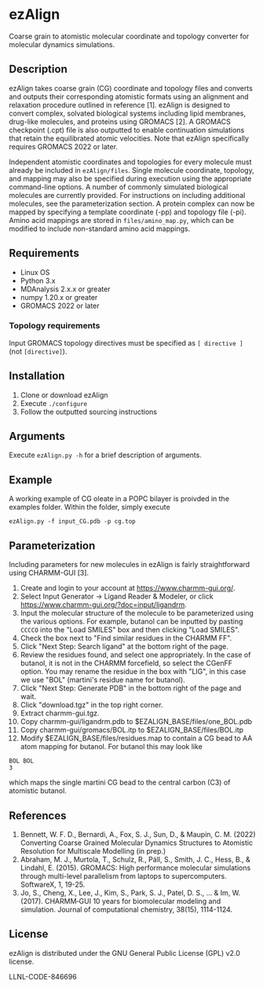 # ezAlign
Coarse grain to atomistic molecular coordinate and topology converter for molecular dynamics simulations.
## Description
ezAlign takes coarse grain (CG) coordinate and topology files and converts and outputs their corresponding atomistic formats using an alignment and relaxation procedure outlined in reference [1].  ezAlign is designed to convert complex, solvated biological systems including lipid membranes, drug-like molecules, and proteins using GROMACS [2]. A GROMACS checkpoint (.cpt) file is also outputted to enable continuation simulations that retain the equilibrated atomic velocities.  Note that ezAlign specifically requires GROMACS 2022 or later.

Independent atomistic coordinates and topologies for every molecule must already be included in `ezAlign/files`.  Single molecule coordinate, topology, and mapping may also be specified during execution using the appropriate command-line options.  A number of commonly simulated biological molecules are currently provided.  For instructions on including additional molecules, see the parameterization section.  A protein complex can now be mapped by specifying a template coordinate (-pp) and topology file (-pi).  Amino acid mappings are stored in `files/amino_map.py`, which can be modified to include non-standard amino acid mappings.

## Requirements
* Linux OS
* Python 3.x
* MDAnalysis 2.x.x or greater
* numpy 1.20.x or greater
* GROMACS 2022 or later

### Topology requirements
Input GROMACS topology directives must be specified as `[ directive ]` (not `[directive]`).

## Installation
1. Clone or download ezAlign
2. Execute `./configure`
3. Follow the outputted sourcing instructions

## Arguments
Execute `ezAlign.py -h` for a brief description of arguments.

## Example
A working example of CG oleate in a POPC bilayer is proivded in the examples folder.  Within the folder, simply execute
```
ezAlign.py -f input_CG.pdb -p cg.top
```

## Parameterization
Including parameters for new molecules in ezAlign is fairly straightforward using CHARMM-GUI [3].

1. Create and login to your account at https://www.charmm-gui.org/.
2. Select Input Generator -> Ligand Reader & Modeler, or click https://www.charmm-gui.org/?doc=input/ligandrm.
3. Input the molecular structure of the molecule to be parameterized using the various options.  For example, butanol can be inputted by pasting `CCCCO` into the "Load SMILES" box and then clicking "Load SMILES".
4. Check the box next to "Find similar residues in the CHARMM FF".
5. Click "Next Step: Search ligand" at the bottom right of the page.
6. Review the residues found, and select one appropriately.  In the case of butanol, it is not in the CHARMM forcefield, so select the CGenFF option.  You may rename the residue in the box with "LIG", in this case we use "BOL" (martini's residue name for butanol).
7. Click "Next Step: Generate PDB" in the bottom right of the page and wait.
8. Click "download.tgz" in the top right corner.
9. Extract charmm-gui.tgz.
10. Copy charmm-gui/ligandrm.pdb to $EZALIGN_BASE/files/one_BOL.pdb
11. Copy charmm-gui/gromacs/BOL.itp to $EZALIGN_BASE/files/BOL.itp
12. Modify $EZALIGN_BASE/files/residues.map to contain a CG bead to AA atom mapping for butanol.  For butanol this may look like
```
BOL BOL
3
```

which maps the single martini CG bead to the central carbon (C3) of atomistic butanol.

## References
1. Bennett, W. F. D., Bernardi, A., Fox, S. J., Sun, D., & Maupin, C. M. (2022) Converting Coarse Grained Molecular Dynamics Structures to Atomistic Resolution for Multiscale Modelling (in prep.)
2. Abraham, M. J., Murtola, T., Schulz, R., Páll, S., Smith, J. C., Hess, B., & Lindahl, E. (2015). GROMACS: High performance molecular simulations through multi-level parallelism from laptops to supercomputers. SoftwareX, 1, 19-25.
3. Jo, S., Cheng, X., Lee, J., Kim, S., Park, S. J., Patel, D. S., ... & Im, W. (2017). CHARMM‐GUI 10 years for biomolecular modeling and simulation. Journal of computational chemistry, 38(15), 1114-1124.

## License
ezAlign is distributed under the GNU General Public License (GPL) v2.0 license. 

LLNL-CODE-846696

